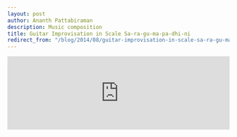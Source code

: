 ```yaml
---
layout: post
author: Ananth Pattabiraman
description: Music composition
title: Guitar Improvisation in Scale Sa-ra-gu-ma-pa-dhi-ni
redirect_from: "/blog/2014/08/guitar-improvisation-in-scale-sa-ra-gu-ma-pa-dhi-ni/"
---
```


<iframe width="100%" height="166" scrolling="no" frameborder="no" src="https://w.soundcloud.com/player/?url=https%3A//api.soundcloud.com/tracks/164148707&amp;color=ff9900&amp;auto_play=false&amp;hide_related=false&amp;show_comments=true&amp;show_user=true&amp;show_reposts=false"></iframe>
